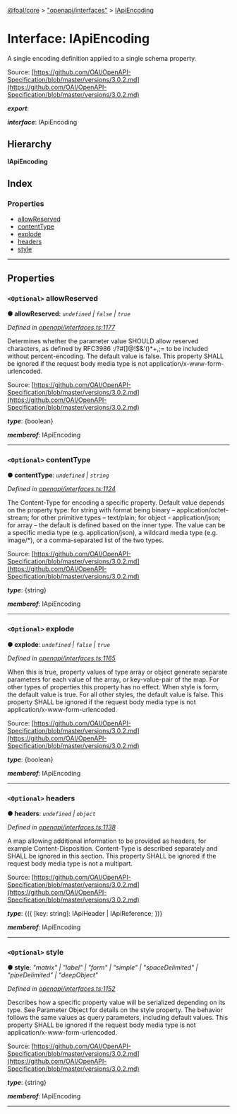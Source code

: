 [@foal/core](../README.md) > ["openapi/interfaces"](../modules/_openapi_interfaces_.md) > [IApiEncoding](../interfaces/_openapi_interfaces_.iapiencoding.md)

# Interface: IApiEncoding

A single encoding definition applied to a single schema property.

Source: [https://github.com/OAI/OpenAPI-Specification/blob/master/versions/3.0.2.md](https://github.com/OAI/OpenAPI-Specification/blob/master/versions/3.0.2.md)

*__export__*: 

*__interface__*: IApiEncoding

## Hierarchy

**IApiEncoding**

## Index

### Properties

* [allowReserved](_openapi_interfaces_.iapiencoding.md#allowreserved)
* [contentType](_openapi_interfaces_.iapiencoding.md#contenttype)
* [explode](_openapi_interfaces_.iapiencoding.md#explode)
* [headers](_openapi_interfaces_.iapiencoding.md#headers)
* [style](_openapi_interfaces_.iapiencoding.md#style)

---

## Properties

<a id="allowreserved"></a>

### `<Optional>` allowReserved

**● allowReserved**: *`undefined` \| `false` \| `true`*

*Defined in [openapi/interfaces.ts:1177](https://github.com/FoalTS/foal/blob/cf326d07/packages/core/src/openapi/interfaces.ts#L1177)*

Determines whether the parameter value SHOULD allow reserved characters, as defined by RFC3986 :/?#\[\]@!$&'()\*+,;= to be included without percent-encoding. The default value is false. This property SHALL be ignored if the request body media type is not application/x-www-form-urlencoded.

Source: [https://github.com/OAI/OpenAPI-Specification/blob/master/versions/3.0.2.md](https://github.com/OAI/OpenAPI-Specification/blob/master/versions/3.0.2.md)

*__type__*: {boolean}

*__memberof__*: IApiEncoding

___
<a id="contenttype"></a>

### `<Optional>` contentType

**● contentType**: *`undefined` \| `string`*

*Defined in [openapi/interfaces.ts:1124](https://github.com/FoalTS/foal/blob/cf326d07/packages/core/src/openapi/interfaces.ts#L1124)*

The Content-Type for encoding a specific property. Default value depends on the property type: for string with format being binary – application/octet-stream; for other primitive types – text/plain; for object - application/json; for array – the default is defined based on the inner type. The value can be a specific media type (e.g. application/json), a wildcard media type (e.g. image/\*), or a comma-separated list of the two types.

Source: [https://github.com/OAI/OpenAPI-Specification/blob/master/versions/3.0.2.md](https://github.com/OAI/OpenAPI-Specification/blob/master/versions/3.0.2.md)

*__type__*: {string}

*__memberof__*: IApiEncoding

___
<a id="explode"></a>

### `<Optional>` explode

**● explode**: *`undefined` \| `false` \| `true`*

*Defined in [openapi/interfaces.ts:1165](https://github.com/FoalTS/foal/blob/cf326d07/packages/core/src/openapi/interfaces.ts#L1165)*

When this is true, property values of type array or object generate separate parameters for each value of the array, or key-value-pair of the map. For other types of properties this property has no effect. When style is form, the default value is true. For all other styles, the default value is false. This property SHALL be ignored if the request body media type is not application/x-www-form-urlencoded.

Source: [https://github.com/OAI/OpenAPI-Specification/blob/master/versions/3.0.2.md](https://github.com/OAI/OpenAPI-Specification/blob/master/versions/3.0.2.md)

*__type__*: {boolean}

*__memberof__*: IApiEncoding

___
<a id="headers"></a>

### `<Optional>` headers

**● headers**: *`undefined` \| `object`*

*Defined in [openapi/interfaces.ts:1138](https://github.com/FoalTS/foal/blob/cf326d07/packages/core/src/openapi/interfaces.ts#L1138)*

A map allowing additional information to be provided as headers, for example Content-Disposition. Content-Type is described separately and SHALL be ignored in this section. This property SHALL be ignored if the request body media type is not a multipart.

Source: [https://github.com/OAI/OpenAPI-Specification/blob/master/versions/3.0.2.md](https://github.com/OAI/OpenAPI-Specification/blob/master/versions/3.0.2.md)

*__type__*: {({ \[key: string\]: IApiHeader \| IApiReference; })}

*__memberof__*: IApiEncoding

___
<a id="style"></a>

### `<Optional>` style

**● style**: *"matrix" \| "label" \| "form" \| "simple" \| "spaceDelimited" \| "pipeDelimited" \| "deepObject"*

*Defined in [openapi/interfaces.ts:1152](https://github.com/FoalTS/foal/blob/cf326d07/packages/core/src/openapi/interfaces.ts#L1152)*

Describes how a specific property value will be serialized depending on its type. See Parameter Object for details on the style property. The behavior follows the same values as query parameters, including default values. This property SHALL be ignored if the request body media type is not application/x-www-form-urlencoded.

Source: [https://github.com/OAI/OpenAPI-Specification/blob/master/versions/3.0.2.md](https://github.com/OAI/OpenAPI-Specification/blob/master/versions/3.0.2.md)

*__type__*: {string}

*__memberof__*: IApiEncoding

___

